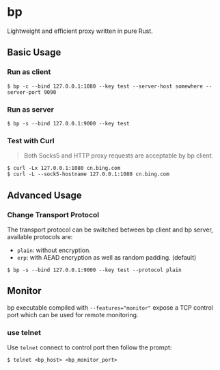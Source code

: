 # bp

Lightweight and efficient proxy written in pure Rust.

## Basic Usage

### Run as client

```
$ bp -c --bind 127.0.0.1:1080 --key test --server-host somewhere --server-port 9090
```

### Run as server

```
$ bp -s --bind 127.0.0.1:9000 --key test
```

### Test with Curl

> Both Socks5 and HTTP proxy requests are acceptable by bp client.

```
$ curl -Lx 127.0.0.1:1080 cn.bing.com
$ curl -L --sock5-hostname 127.0.0.1:1080 cn.bing.com
```

## Advanced Usage

### Change Transport Protocol

The transport protocol can be switched between bp client and bp server, available protocols are:

* `plain`: without encryption.
* `erp`: with AEAD encryption as well as random padding. (default)

```
$ bp -s --bind 127.0.0.1:9000 --key test --protocol plain
```

## Monitor

bp executable compiled with `--features="monitor"` expose a TCP control port which can be used for remote monitoring.

### use telnet

Use `telnet` connect to control port then follow the prompt:

```
$ telnet <bp_host> <bp_monitor_port>
```
